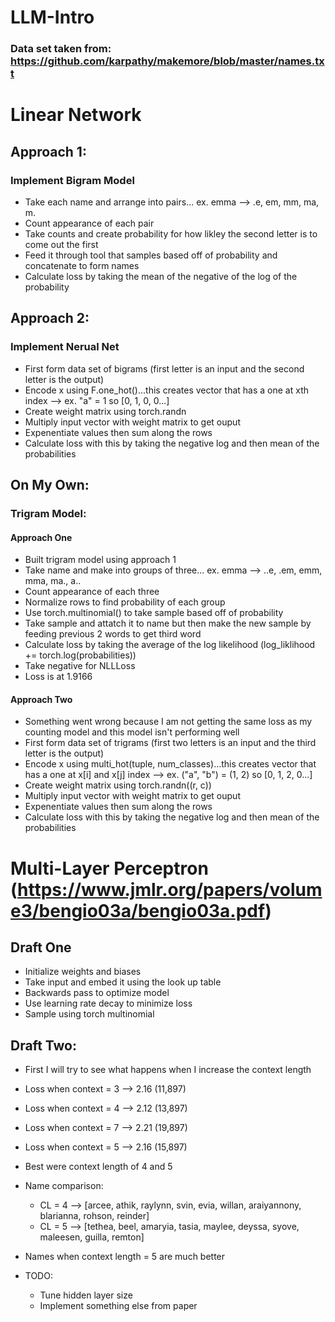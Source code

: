 # LLM-Intro

### Data set taken from: https://github.com/karpathy/makemore/blob/master/names.txt 

# Linear Network
## Approach 1:
### Implement Bigram Model 
- Take each name and arrange into pairs... ex. emma --> .e, em, mm, ma, m.
- Count appearance of each pair
- Take counts and create probability for how likley the second letter is to come out the first
- Feed it through tool that samples based off of probability and concatenate to form names
- Calculate loss by taking the mean of the negative of the log of the probability 

## Approach 2:
### Implement Nerual Net
- First form data set of bigrams (first letter is an input and the second letter is the output)
- Encode x using F.one_hot()...this creates vector that has a one at xth index  --> ex. "a" = 1 so [0, 1, 0, 0...]
- Create weight matrix using torch.randn 
- Multiply input vector with weight matrix to get ouput
- Expenentiate values then sum along the rows 
- Calculate loss with this by taking the negative log and then mean of the probabilities


## On My Own:
### Trigram Model:
#### Approach One 
-  Built trigram model using approach 1
-  Take name and make into groups of three... ex. emma --> ..e, .em, emm, mma, ma., a..
-  Count appearance of each three
-  Normalize rows to find probability of each group
-  Use torch.multinomial() to take sample based off of probability
-  Take sample and attatch it to name but then make the new sample by feeding previous 2 words to get third word
-  Calculate loss by taking the average of the log likelihood (log_liklihood += torch.log(probabilities))
-  Take negative for NLLLoss
-  Loss is at 1.9166

#### Approach Two
- Something went wrong because I am not getting the same loss as my counting model and this model isn't performing well
- First form data set of trigrams (first two letters is an input and the third letter is the output)
- Encode x using multi_hot(tuple, num_classes)...this creates vector that has a one at x[i] and x[j] index  --> ex. ("a", "b") = (1, 2) so [0, 1, 2, 0...]
- Create weight matrix using torch.randn((r, c)) 
- Multiply input vector with weight matrix to get ouput
- Expenentiate values then sum along the rows 
- Calculate loss with this by taking the negative log and then mean of the probabilities

# Multi-Layer Perceptron (https://www.jmlr.org/papers/volume3/bengio03a/bengio03a.pdf)
## Draft One
- Initialize weights and biases
- Take input and embed it using the look up table 
- Backwards pass to optimize model
- Use learning rate decay to minimize loss
- Sample using torch multinomial

## Draft Two:
- First I will try to see what happens when I increase the context length
- Loss when context = 3 --> 2.16 (11,897)
- Loss when context = 4 --> 2.12 (13,897)
- Loss when context = 7 --> 2.21 (19,897)
- Loss when context = 5 --> 2.16 (15,897)
- Best were context length of 4 and 5
- Name comparison: 
    - CL = 4 --> [arcee, athik, raylynn, svin, evia, willan, araiyannony, blarianna, rohson, reinder]
    - CL = 5 --> [tethea, beel, amaryia, tasia, maylee, deyssa, syove, maleesen, guilla, remton]
- Names when context length = 5 are much better 

- TODO:
    - Tune hidden layer size
    - Implement something else from paper
